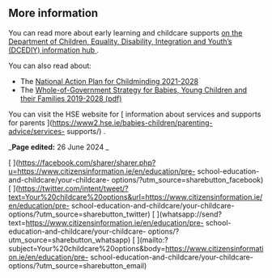 ##  More information

You can read more about early learning and childcare supports [ on the
Department of Children, Equality, Disability, Integration and Youth’s (DCEDIY)
information hub
](https://www.gov.ie/en/campaigns/5ab17-childcare/?referrer=https://www.gov.ie/childcare/)
.

You can also read about:

  * The [ National Action Plan for Childminding 2021-2028 ](https://www.gov.ie/en/campaigns/df207-national-action-plan-for-childminding-2021-2028/)
  * The [ Whole-of-Government Strategy for Babies, Young Children and their Families 2019-2028 (pdf) ](https://assets.gov.ie/31184/62acc54f4bdf4405b74e53a4afb8e71b.pdf)

You can visit the HSE website for [ information about services and supports
for parents ](https://www2.hse.ie/babies-children/parenting-advice/services-
supports/) .

_**Page edited:** 26 June 2024 _

[
](https://facebook.com/sharer/sharer.php?u=https://www.citizensinformation.ie/en/education/pre-
school-education-and-childcare/your-childcare-
options/?utm_source=sharebutton_facebook) [
](https://twitter.com/intent/tweet/?text=Your%20childcare%20options&url=https://www.citizensinformation.ie/en/education/pre-
school-education-and-childcare/your-childcare-
options/?utm_source=sharebutton_twitter) [
](whatsapp://send?text=https://www.citizensinformation.ie/en/education/pre-
school-education-and-childcare/your-childcare-
options/?utm_source=sharebutton_whatsapp) [
](mailto:?subject=Your%20childcare%20options&body=https://www.citizensinformation.ie/en/education/pre-
school-education-and-childcare/your-childcare-
options/?utm_source=sharebutton_email) [ ](javascript:void\(0\))
